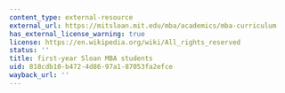 ```yaml
---
content_type: external-resource
external_url: https://mitsloan.mit.edu/mba/academics/mba-curriculum
has_external_license_warning: true
license: https://en.wikipedia.org/wiki/All_rights_reserved
status: ''
title: first-year Sloan MBA students
uid: 818cdb10-b472-4d86-97a1-87053fa2efce
wayback_url: ''
---
```

